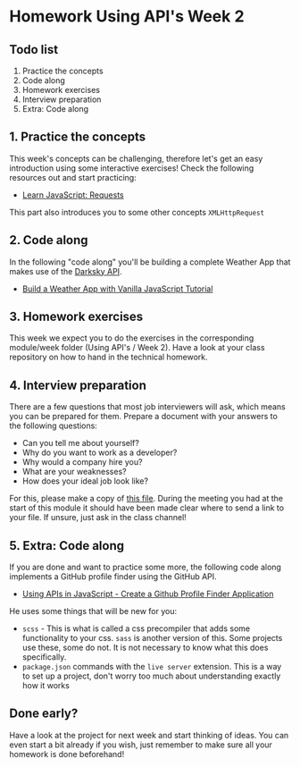 # Homework Using API's Week 2

## **Todo list**

1. Practice the concepts
2. Code along
3. Homework exercises
4. Interview preparation
5. Extra: Code along

## **1. Practice the concepts**

This week's concepts can be challenging, therefore let's get an easy introduction using some interactive exercises! Check the following resources out and start practicing:

- [Learn JavaScript: Requests](https://www.codecademy.com/learn/introduction-to-javascript/modules/intermediate-javascript-requests)

This part also introduces you to some other concepts `XMLHttpRequest`

## **2. Code along**

In the following "code along" you'll be building a complete Weather App that makes use of the [Darksky API](https://darksky.net).

- [Build a Weather App with Vanilla JavaScript Tutorial](https://www.youtube.com/watch?v=wPElVpR1rwA)

## **3. Homework exercises**

This week we expect you to do the exercises in the corresponding module/week folder (Using API's / Week 2). Have a look at your class repository on how to hand in the technical homework.

## **4. Interview preparation**

There are a few questions that most job interviewers will ask, which means you can be prepared for them. Prepare a document with your answers to the following questions:

- Can you tell me about yourself?
- Why do you want to work as a developer? 
- Why would a company hire you?
- What are your weaknesses?
- How does your ideal job look like?

For this, please make a copy of [this file](https://docs.google.com/document/u/2/d/114rTGS4eG6tpkrMAyVIdvgTrnpmkRL6ax_smkw1B0HI/copy). During the meeting you had at the start of this module it should have been made clear where to send a link to your file. If unsure, just ask in the class channel!

## **5. Extra: Code along**

If you are done and want to practice some more, the following code along implements a GitHub profile finder using the GitHub API.

- [Using APIs in JavaScript - Create a Github Profile Finder Application](https://www.youtube.com/watch?v=sJspH620ZsU)

He uses some things that will be new for you:
- `scss` - This is what is called a css precompiler that adds some functionality to your css. `sass` is another version of this. Some projects use these, some do not. It is not necessary to know what this does specifically.
- `package.json` commands with the `live server` extension. This is a way to set up a project, don't worry too much about understanding exactly how it works

## Done early?

Have a look at the project for next week and start thinking of ideas. You can even start a bit already if you wish, just remember to make sure all your homework is done beforehand!
